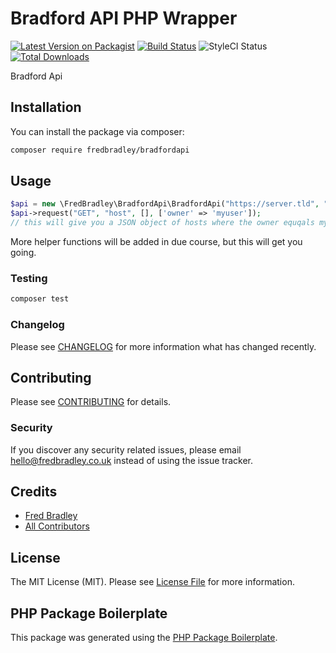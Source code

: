 # Bradford API PHP Wrapper

[![Latest Version on Packagist](https://img.shields.io/packagist/v/fredbradley/bradfordapi.svg?style=flat-square)](https://packagist.org/packages/fredbradley/bradfordapi)
[![Build Status](https://img.shields.io/travis/fredbradley/bradfordapi/master.svg?style=flat-square)](https://travis-ci.org/fredbradley/bradfordapi)
![StyleCI Status](https://github.styleci.io/repos/274918928/shield)
[![Total Downloads](https://img.shields.io/packagist/dt/fredbradley/bradfordapi.svg?style=flat-square)](https://packagist.org/packages/fredbradley/bradfordapi)

Bradford Api

## Installation

You can install the package via composer:

```bash
composer require fredbradley/bradfordapi
```

## Usage

``` php
$api = new \FredBradley\BradfordApi\BradfordApi("https://server.tld", "username", "password");
$api->request("GET", "host", [], ['owner' => 'myuser']);
// this will give you a JSON object of hosts where the owner equqals myuser
```
More helper functions will be added in due course, but this will get you going. 

### Testing

``` bash
composer test
```

### Changelog

Please see [CHANGELOG](CHANGELOG.md) for more information what has changed recently.

## Contributing

Please see [CONTRIBUTING](CONTRIBUTING.md) for details.

### Security

If you discover any security related issues, please email hello@fredbradley.co.uk instead of using the issue tracker.

## Credits

- [Fred Bradley](https://github.com/fredbradley)
- [All Contributors](../../contributors)

## License

The MIT License (MIT). Please see [License File](LICENSE.md) for more information.

## PHP Package Boilerplate

This package was generated using the [PHP Package Boilerplate](https://laravelpackageboilerplate.com).
